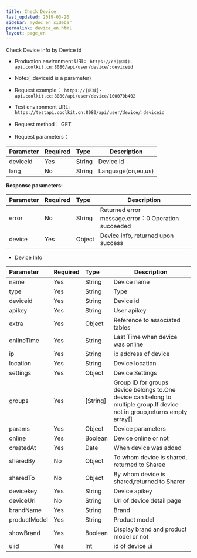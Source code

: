 ```yaml
---
title: Check Device
last_updated: 2019-03-20
sidebar: mydoc_en_sidebar
permalink: device_en.html
layout: page_en
---
```


Check Device info by Device id
- Production environment URL: ``` https://cn(区域)-api.coolkit.cn:8080/api/user/device/:deviceid``` 

- Note:( :deviceid is a parameter)
- Request example：``` https://{区域}-api.coolkit.cc:8080/api/user/device/100070b402``` 

- Test environment URL: ``` https://testapi.coolkit.cn:8080/api/user/device/:deviceid``` 

- Request method： GET

- Request parameters：

|Parameter|Required|Type|Description|
|:----    |:---|:----- |-----   |
|deviceid     |Yes  |String | Device id |
|lang |No  |String | Language(cn,eu,us) |

**Response parameters:**

|Parameter|Required|Type|Description|
|:----    |:---|:----- |-----   |
|error |No  |String | Returned error message.error：0 Operation succeeded  |
|device |Yes  |Object | Device info, returned upon success  |

- Device Info

|Parameter|Required|Type|Description|
|:----    |:---|:----- |-----   |
|name |Yes  |String | Device name  |
|type |Yes  |String | Type  |
|deviceid |Yes  |String | Device id  |
|apikey |Yes  |String | User apikey  |
|extra |Yes  |Object | Reference to associated tables  |
|onlineTime |Yes  |String | Last Time when device was online  |
|ip |Yes  |String | ip address of device  |
|location |Yes  |String | Device location  |
|settings |Yes  |Object | Device Settings  |
|groups |Yes  | [String] | Group ID for groups device belongs to.One device can belong to multiple group.If device not in group,returns empty array[] |
|params |Yes  |Object | Device parameters  |
|online |Yes  |Boolean | Device online or not  |
|createdAt |Yes  |Date | When device was added  |
|sharedBy |No  |Object | To whom device is shared, returned to Sharee  |
|sharedTo |No  |Object | By whom device is shared,returned to Sharer  |
|devicekey |Yes  |String | Device apikey  |
|deviceUrl |No  |String | Url of device detail page  |
|brandName |Yes  |String | Brand  |
|productModel |Yes  |String | Product model  |
|showBrand |Yes  |Boolean | Display brand and product model or not  |
|uiid |Yes  | Int | id of device ui  |



